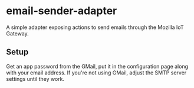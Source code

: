 email-sender-adapter
====================

A simple adapter exposing actions to send emails through the Mozilla IoT
Gateway.

Setup
-----

Get an app password from the GMail, put it in the configuration page along with
your email address. If you're not using GMail, adjust the SMTP server settings
until they work.
